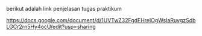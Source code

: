 berikut adalah link penjelasan tugas praktikum

https://docs.google.com/document/d/1UVTwZ32FgdFHrelOgWsIaRuvgzSdbLGCr2rn5Hy4ocU/edit?usp=sharing

